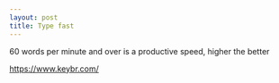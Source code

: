 ```yaml
---
layout: post
title: Type fast
---
```


60 words per minute and over is a productive speed, higher the better 

<https://www.keybr.com/>